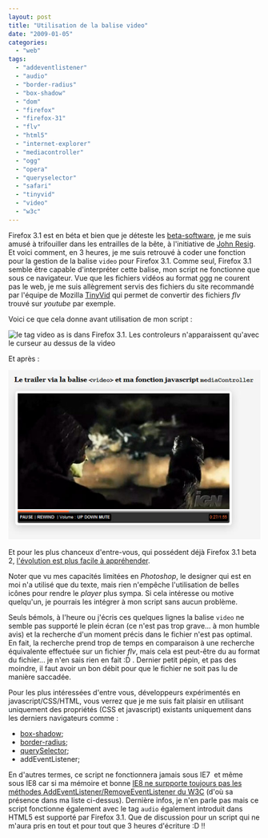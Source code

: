 ```yaml
---
layout: post
title: "Utilisation de la balise video"
date: "2009-01-05"
categories: 
  - "web"
tags: 
  - "addeventlistener"
  - "audio"
  - "border-radius"
  - "box-shadow"
  - "dom"
  - "firefox"
  - "firefox-31"
  - "flv"
  - "html5"
  - "internet-explorer"
  - "mediacontroller"
  - "ogg"
  - "opera"
  - "queryselector"
  - "safari"
  - "tinyvid"
  - "video"
  - "w3c"
---
```


Firefox 3.1 est en béta et bien que je déteste les [beta-software](http://nyamsprod.com/blog/2008/04/22/yen-a-marre-des-beta/ "J'aime pas les softs en beta"), je me suis amusé à trifouiller dans les entrailles de la bête, à l'initiative de [John Resig](http://ejohn.org/blog/a-web-developers-responsibility/ "Pourquoi John Resig est pour que l'on teste les navigateurs en béta"). Et voici comment, en 3 heures, je me suis retrouvé à coder une fonction pour la gestion de la balise `video` pour Firefox 3.1. Comme seul, Firefox 3.1 semble être capable d'interpréter cette balise, mon script ne fonctionne que sous ce navigateur. Vue que les fichiers vidéos au format [ogg](http://fr.wikipedia.org/wiki/Ogg "Le format Ogg") ne courent pas le web, je me suis allègrement servis des fichiers du site recommandé par l'équipe de Mozilla [TinyVid](http://www.tinyvid.tv/ "Site qui host des milliers de fichiers au format ogg") qui permet de convertir des fichiers _flv_ trouvé sur _youtube_ par exemple.

Voici ce que cela donne avant utilisation de mon script :

![le tag video as is dans Firefox 3.1. Les controleurs n'apparaissent qu'avec le curseur au dessus de la video](images/video-tag.jpg "le tag video as is dans Firefox 3.1. Les controleurs n'apparaissent qu'avec le curseur au dessus de la video")

Et après :

![La même vidéo avec mon script qui ajoute de manière permanente les controlleurs de la vidéo](images/mediacontroller.jpg "La même vidéo avec mon script qui ajoute de manière permanente les controlleurs de la vidéo")

Et pour les plus chanceux d'entre-vous, qui possédent déjà Firefox 3.1 beta 2, [l'évolution est plus facile à appréhender](http://nyamsprod.com/test/mediacontroller/ "Utilisation de la fonction mediaController").

Noter que vu mes capacités limitées en _Photoshop_, le designer qui est en moi n'a utilisé que du texte, mais rien n'empêche l'utilisation de belles icônes pour rendre le _player_ plus sympa. Si cela intéresse ou motive quelqu'un, je pourrais les intégrer à mon script sans aucun problème.

Seuls bémols, à l'heure ou j'écris ces quelques lignes la balise `video` ne semble pas supporté le plein écran (ce n'est pas trop grave... à mon humble avis) et la recherche d'un moment précis dans le fichier n'est pas optimal. En fait, la recherche prend trop de temps en comparaison à une recherche équivalente effectuée sur un fichier _flv_, mais cela est peut-être du au format du fichier... je n'en sais rien en fait :D . Dernier petit pépin, et pas des moindre, il faut avoir un bon débit pour que le fichier ne soit pas lu de manière saccadée.

Pour les plus intéressées d'entre vous, développeurs expérimentés en javascript/CSS/HTML, vous verrez que je me suis fait plaisir en utilisant uniquement des propriétés (CSS et javascript) existants uniquement dans les derniers navigateurs comme :

- [box-shadow](http://webkit.org/blog/86/box-shadow/ "L'article sous Webkit pour implémenter la propriété box-shadow");
- [border-radius](http://www.css3.info/preview/rounded-border/ "Comment ajouter des bordures arrondis en fonction du navigateurs");
- [querySelector](http://www.helephant.com/article.aspx?ID=1127 "Le DOM devient plus simple avec querySelector");
- addEventListener;

En d'autres termes, ce script ne fonctionnera jamais sous IE7  et même sous IE8 car si ma mémoire et bonne [IE8 ne surpporte toujours pas les méthodes AddEventListener/RemoveEventListener du W3C](http://css.dzone.com/news/internet-explorer-8-fix-event- "Pourquoi IE 8 ne supportera pas AddEventListener et RemoveEventListener") (d'où sa présence dans ma liste ci-dessus). Dernière infos, je n'en parle pas mais ce script fonctionne également avec le tag `audio` également introduit dans HTML5 est supporté par Firefox 3.1. Que de discussion pour un script qui ne m'aura pris en tout et pour tout que 3 heures d'écriture :D !!
